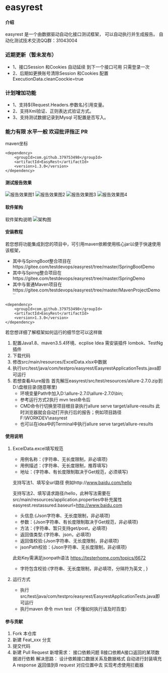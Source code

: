 # easyrest

#### 介绍

easyrest 是一个由数据驱动自动化接口测试框架，
可以自动执行并生成报告。
自动化测试技术交流QQ群：31043004

### 近期更新（暂未发布）
- 1、接口Session 和Cookies 自动延续 到下一个接口可用 只需登录一次
- 2、后期如更换账号清除Session 和Cookies 配置ExecutionData.cleanCoockie=true

### 计划增加功能
-  1、支持${Request.Headers.参数名}引用变量。
-  2、支持Xml验证、正则表达式验证方式。
-  3、支持测试数据记录到Mysql 可配置是否写入。

### 能力有限 水平一般 欢迎批评指正 PR
maven坐标
```
<dependency>
    <groupId>com.github.379753498</groupId>
    <artifactId>EasyRest</artifactId>
    <version>1.3.0</version>
</dependency>
```


#### 测试报告效果
![报告效果图1](https://images.gitee.com/uploads/images/2018/1223/205752_f9b01490_963880.png "ps1.png")
![报告效果图2](https://images.gitee.com/uploads/images/2018/1223/205828_71952b83_963880.png "ps2.png")
![报告效果图3](https://images.gitee.com/uploads/images/2018/1223/205844_812c4707_963880.png "ps3.png")
![报告效果图4](https://images.gitee.com/uploads/images/2018/1223/205901_d9795a69_963880.png "ps4.png")
#### 软件架构

软件架构说明
![架构图](https://images.gitee.com/uploads/images/2018/1222/005032_565f5cfc_963880.png "core.png")



#### 安装教程

若您想将功能集成到您的项目中，可引用maven依赖使用核心jar以便于快速使用该框架，

- 其中与SpirngBoot整合项目在https://gitee.com/testdevops/easyrest/tree/master/SpringBootDemo
- 其中与Spirng整合项目在https://gitee.com/testdevops/easyrest/tree/master/SpringDemo
- 其中与普通Maven项目在https://gitee.com/testdevops/easyrest/tree/master/MavenProjectDemo
  ``

```
<dependency>
    <groupId>com.github.379753498</groupId>
    <artifactId>EasyRest</artifactId>
    <version>1.3.0</version>
</dependency>
```

若您想详细了解框架如何运行的细节您可以这样做

1. 配置Java1.8、maven3.5.4环境、ecplise Idea 需安装插件 lombok、TestNg插件
2. 下载代码
3. 修改src/main/resources/ExcelData.xlsx中数据
4. 执行src/test/java/com/testpro/easyrest/EasyrestApplicationTests.java即可运行
5. 若想查看Alure报告 首先解压easyrest/src/test/resources/allure-2.7.0.zip到D:\盘根目录(随意哪里)
   - 环境变量Path中加入D:\allure-2.7.0\allure-2.7.0\bin;
   - 参考运行方式2执行  mvn test命令后
   - CMD命令行切换至项目根目录执行allure serve target/allure-results 此时浏览器就会自动打开执行后的报告；例如项目路径F:\WORKDEV\easyrest
   - 也可以在idea中的Terminal中执行allure serve target/allure-results 

#### 使用说明

1. ExcelData.excel填写规范

   - 用例名称：{字符串、无长度限制，非必填项}
   - 用例描述：{字符串、无长度限制，推荐填写}
   - 地址：{字符串、有长度限制取决于Get规范，必须填写}

    支持写法1、填写全url路径 例如http://www.baidu.com/hello

    支持写法2、填写请求路径/hello，此种写法需要在src/main/resources/application.properties中补充属性easyrest.restassured.baseurl=http://www.baidu.com

   - 头信息:{Json字符串、无长度限制，非必填项}
   - 参数：{Json字符串、有长度限制取决于Get规范，非必填项}
   - 方法：{字符串、暂只支持get/post，必填项}
   - 返回值类型:{字符串、json，必填项}
   - 返回值校验:{Json字符串、无长度限制，非必填项}
   - jsonPath校验：{Json字符串、无长度限制，非必填项}

    此处Key需满足jsonpath语法 https://testerhome.com/topics/6672

   - 字符包含校验:{字符串、无长度限制，非必填项，分隔符为英文 , }

2. 运行方式

   - 执行src/test/java/com/testpro/easyrest/EasyrestApplicationTests.java即可运行
   - 执行maven 命令 mvn test（不懂如何执行请及时百度）

#### 参与贡献

1. Fork 本仓库
2. 新建 Feat_xxx 分支
3. 提交代码
4. 新建 Pull Request
新增需求：
接口依赖问题 B接口依赖A接口返回的某项数据进行依赖
解决思路： 设计依赖接口数据关系及数据格式 自动进行封装填充A response 返回值到B request 对应位置中去
实现考虑使用拦截器